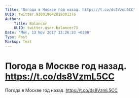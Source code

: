 ```yaml
---
Title: 'Погода в Москве год назад. https://t.co/ds8VzmL5CC'
UUID: twitter.930019042819301376
Author:
    Title: Balancer
    UUID: twitter.user.balancer73
Date: 'Mon, 13 Nov 2017 13:26:33 +0300'
Type: Post
Markup: Text
---
```


# Погода в Москве год назад. https://t.co/ds8VzmL5CC

Погода в Москве год назад. https://t.co/ds8VzmL5CC